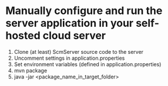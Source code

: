 # Manually configure and run the server application in your self-hosted cloud server
1. Clone (at least) ScmServer source code to the server
2. Uncomment settings in application.properties
3. Set environment variables (defined in application.properties)
4. mvn package
5. java -jar <package_name_in_target_folder>